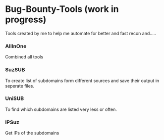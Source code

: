# Bug-Bounty-Tools (work in progress)
Tools created by me to help me automate for better and fast recon and.....

### AllInOne
Combined all tools

### SuzSUB
To create list of subdomains form different sources and save their output in seperate files.

### UniSUB
To find which subdomains are listed very less or often.

### IPSuz
Get IPs of the subdomains
